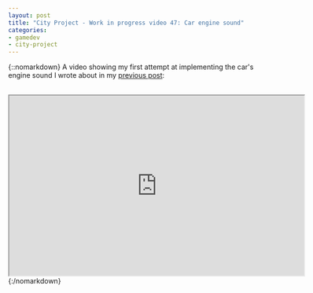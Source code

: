 ```yaml
---
layout: post
title: "City Project - Work in progress video 47: Car engine sound"
categories:
- gamedev
- city-project
---
```


{::nomarkdown}
A video showing my first attempt at implementing the car's engine sound I wrote about in my <a href="http://blog.binarynonsense.com/2011/11/work-in-progress-screenshots-23.html">previous post</a>:<br /><br /><div style="text-align: center;"><iframe height="367" src="http://www.youtube.com/embed/aXayTtRHJWU?theme=dark" width="600"></iframe></div>
{:/nomarkdown}